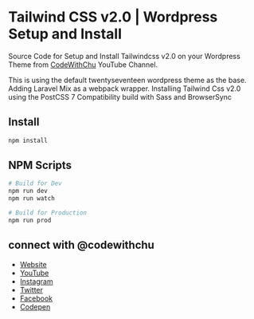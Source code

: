 # Tailwind CSS v2.0 | Wordpress Setup and Install

Source Code for Setup and Install Tailwindcss v2.0 on your Wordpress Theme from <a href="https://www.youtube.com/channel/UCSyosm-WcUPT4LnUIIdqSCw" title="Subscribe to CodeWithChu Youtube Channel" target="_blank">CodeWithChu</a> YouTube Channel.

This is using the default twentyseventeen wordpress theme as the base. Adding Laravel Mix as a webpack wrapper. Installing Tailwind Css v2.0 using the PostCSS 7 Compatibility build with Sass and BrowserSync

## Install

```sh
npm install
```

## NPM Scripts

```sh
# Build for Dev
npm run dev
npm run watch

# Build for Production
npm run prod
```

## connect with @codewithchu

- [Website](https://www.arthurchu.ca 'Web Development Tutorials, Tips & Tricks | CodeWithChu Website')
- [YouTube](https://www.youtube.com/channel/UCSyosm-WcUPT4LnUIIdqSCw 'CodeWithChu Youtube Channel')
- [Instagram](https://www.instagram.com/codewithchu/ 'Follow CodeWithChu on Instagram')
- [Twitter](https://twitter.com/codewithchu 'Follow CodeWithChu on Twitter')
- [Facebook](https://www.facebook.com/codewithchu 'Like CodeWithChu on Facebook')
- [Codepen](https://codepen.io/codewithchu 'Follow CodeWithChu on Codepen')
